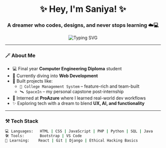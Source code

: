 <h1 align="center">✨ Hey, I'm Saniya! ✨</h1>
<h3 align="center">A dreamer who codes, designs, and never stops learning ☁️💻</h3>

<p align="center">
  <img src="https://readme-typing-svg.demolab.com?font=Fira+Code&duration=3500&pause=1000&center=true&width=460&lines=Web+Dev+in+the+Making...;Turning+coffee+into+code.;Forever+curious+%2B+always+creating.;Let’s+build+something+beautiful+together.🌸" alt="Typing SVG" />
</p>


---

### 🪄 About Me
- 💻 Final year **Computer Engineering Diploma** student  
- 🌱 Currently diving into **Web Development**
- 🚀 Built projects like:  
  - `📌 College Management System` – feature-rich and team-built  
  - `🛰 SpaceIn` – my personal capstone post-internship  
- 💼 Interned at **ProAzure** where I learned real-world dev workflows
- ✨ Exploring tech with a dream to blend **UX, AI, and functionality**

---

### ⚒️ Tech Stack
```bash
💻 Languages:   HTML | CSS | JavaScript | PHP | Python | SQL | Java
🛠 Tools:       Bootstrap | VS Code  
🧠 Learning:    React | Git | Django | Ethical Hacking Basics  

